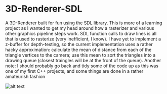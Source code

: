 # 3D-Renderer-SDL

A 3D-Renderer built for fun using the SDL library. This is more of a learning project as I wanted to get my head around how a rasterizer and various other graphics pipeline steps work. SDL function calls to draw lines is all that is used to rasterize (very inefficient, I know). I have yet to implement a z-buffer for depth-testing, so the current implementation uses a rather hacky approximation: calculate the mean of distance from each of the triangle vertices to the camera; use this mean to sort the triangles into a drawing queue (closest traingles will be at the front of the queue). Another note: I should probably go back and tidy some of the code up as this was one of my first C++ projects, and some things are done in a rather amateurish fashion

![alt text](https://i.imgur.com/YRC6AvY.png)
